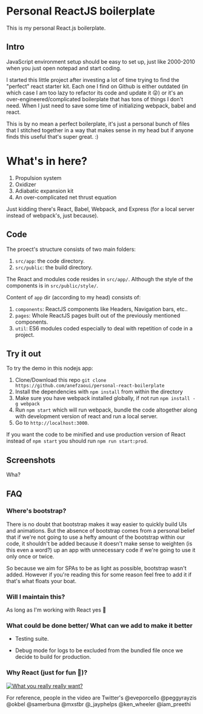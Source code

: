 # Personal ReactJS boilerplate

This is my personal React.js boilerplate.

## Intro

JavaScript environment setup should be easy to set up, just like 2000-2010 when you just open notepad and start coding.

I started this little project after investing a lot of time trying to find the "perfect" react starter kit. Each one I find on Github is either outdated (in which case I am too lazy to refactor its code and update it 😜) or it's an over-engineered/complicated boilerplate that has tons of things I don't need. When I just need to save some time of initializing webpack, babel and react.

This is by no mean a perfect boilerplate, it's just a personal bunch of files that I stitched together in a way that makes sense in my head but if anyone finds this useful that's super great. :)

# What's in here?

1. Propulsion system
2. Oxidizer
3. Adiabatic expansion kit
4. An over-complicated net thrust equation

Just kidding there's React, Babel, Webpack, and Express (for a local server instead of webpack's, just because).

## Code

The proect's structure consists of two main folders:

1. `src/app`: the code directory.
2. `src/public`: the build directory.

The React and modules code resides in `src/app/`. Although the style of the components is in `src/public/style/`.

Content of `app` dir (according to my head) consists of:

1. `components`: ReactJS components like Headers, Navigation bars, etc..
2. `pages`: Whole ReactJS pages built out of the previously mentioned components.
3. `util`: ES6 modules coded especially to deal with repetition of code in a project.

## Try it out

To try the demo in this nodejs app:

1. Clone/Download this repo `git clone https://github.com/anefzaoui/personal-react-boilerplate`
2. Install the dependencies with `npm install` from within the directory
3. Make sure you have webpack installed globally, if not run `npm install -g webpack`
4. Run `npm start` which will run webpack, bundle the code altogether along with development version of react and run a local server.
5. Go to `http://localhost:3000`.

If you want the code to be minified and use production version of React instead of `npm start` you should run `npm run start:prod`.

## Screenshots

Wha?

## FAQ

### Where's bootstrap?

There is no doubt that bootstrap makes it way easier to quickly build UIs and animations. But the absence of bootstrap comes from a personal belief that if we're not going to use a hefty amount of the bootstrap within our code, it shouldn't be added because it doesn't make sense to weighten (is this even a word?) up an app with unnecessary code if we're going to use it only once or twice.

So because we aim for SPAs to be as light as possible, bootstrap wasn't added. However if you're reading this for some reason feel free to add it if that's what floats your boat.

### Will I maintain this?

As long as I'm working with React yes 🙂

### What could be done better/ What can we add to make it better

- Testing suite.

- Debug mode for logs to be excluded from the bundled file once we decide to build for production.

### Why React (just for fun 🙂)?

[![What you really really want?](https://img.youtube.com/vi/Ze4ep7YMAn8/0.jpg)](https://www.youtube.com/watch?v=Ze4ep7YMAn8)

For reference, people in the video are Twitter's @eveporcello @peggyrayzis @okbel @samerbuna @mxstbr @_jayphelps @ken_wheeler @iam_preethi
